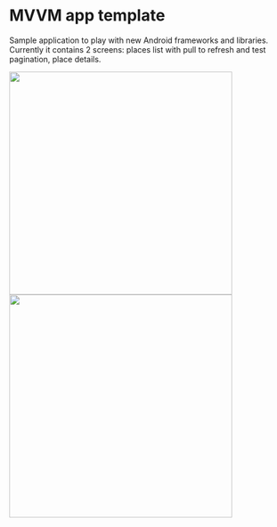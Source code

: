 # MVVM app template

Sample application to play with new Android frameworks and libraries.
Currently it contains 2 screens: places list with pull to refresh and test pagination, place details.

<img src="https://cloud.githubusercontent.com/assets/1778155/14713346/6ccd286a-07e9-11e6-8456-e4349ea3e5f5.png" width="400">
<img src="https://cloud.githubusercontent.com/assets/1778155/14713349/70a25820-07e9-11e6-8eeb-e59a4e3436fc.png" width="400">
